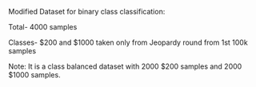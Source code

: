 
Modified Dataset for binary class classification:

Total- 4000 samples

Classes- $200 and $1000 taken only from Jeopardy round from 1st 100k samples

Note: It is a class balanced dataset with 2000 $200 samples and 2000 $1000 samples.

